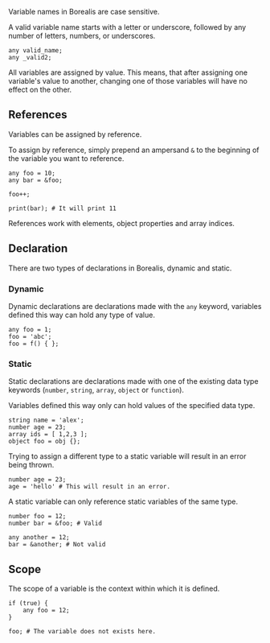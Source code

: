 Variable names in Borealis are case sensitive.

A valid variable name starts with a letter or underscore, followed by any number of letters, numbers, or underscores.

```borealis
any valid_name;
any _valid2;
```

All variables are assigned by value. This means, that after assigning one variable's value to another, changing one of those variables will have no effect on the other.

## References

Variables can be assigned by reference.

To assign by reference, simply prepend an ampersand `&` to the beginning of the variable you want to reference.

```borealis
any foo = 10;
any bar = &foo;

foo++;

print(bar); # It will print 11
```

References work with elements, object properties and array indices.

## Declaration

There are two types of declarations in Borealis, dynamic and static.

### Dynamic

Dynamic declarations are declarations made with the `any` keyword, variables defined this way can hold any type of value.

```borealis
any foo = 1;
foo = 'abc';
foo = f() { };
```

### Static

Static declarations are declarations made with one of the existing data type keywords (`number`, `string`, `array`, `object` or `function`).

Variables defined this way only can hold values of the specified data type.

```borealis
string name = 'alex';
number age = 23;
array ids = [ 1,2,3 ];
object foo = obj {};
```

Trying to assign a different type to a static variable will result in an error being thrown.

```borealis
number age = 23;
age = 'hello' # This will result in an error.
```

A static variable can only reference static variables of the same type.

```borealis
number foo = 12;
number bar = &foo; # Valid

any another = 12;
bar = &another; # Not valid
```

## Scope

The scope of a variable is the context within which it is defined.

```borealis
if (true) {
    any foo = 12;
}

foo; # The variable does not exists here.
```
